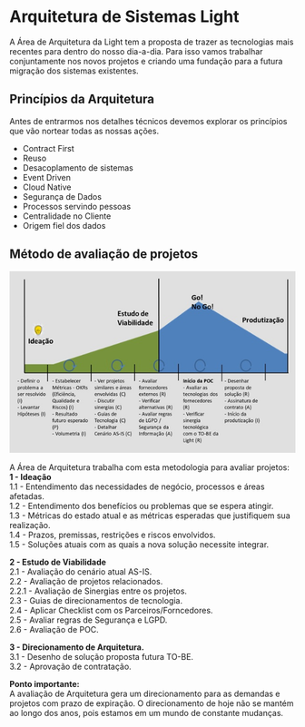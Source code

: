 # Arquitetura de Sistemas Light

A Área de Arquitetura da Light tem a proposta de trazer as tecnologias mais recentes para dentro do nosso dia-a-dia. 
Para isso vamos trabalhar conjuntamente nos novos projetos e criando uma fundação para a futura migração dos sistemas existentes.

## Princípios da Arquitetura
Antes de entrarmos nos detalhes técnicos devemos explorar os princípios que vão nortear todas as nossas ações.
- Contract First 
- Reuso
- Desacoplamento de sistemas
- Event Driven
- Cloud Native
- Segurança de Dados
- Processos servindo pessoas
- Centralidade no Cliente
- Origem fiel dos dados

## Método de avaliação de projetos

![Processo de Arquitetura](fluxo_arquitetura_v00.jpg "Fluxo Arquitetura")

A Área de Arquitetura trabalha com esta  metodologia para avaliar projetos:
<br/>
**1 - Ideação <br/>**
   1.1 - Entendimento das necessidades de negócio, processos e áreas afetadas. <br/>
   1.2 - Entendimento dos benefícios ou problemas que se espera atingir.  
   1.3 - Métricas do estado atual e as métricas esperadas que justifiquem sua realização.  
   1.4 - Prazos, premissas, restrições e riscos envolvidos.  
   1.5 - Soluções atuais com as quais a nova solução necessite integrar.   

**2 - Estudo de Viabilidade <br/>**
   2.1 - Avaliação do cenário atual AS-IS. <br/>
   2.2 - Avaliação de projetos relacionados. <br/>
      2.2.1 - Avaliação de Sinergias entre os projetos.  
   2.3 - Guias de direcionamentos de tecnologia.  
   2.4 - Aplicar Checklist com os Parceiros/Forncedores.  
   2.5 - Avaliar regras de Segurança e LGPD.  
   2.6 - Avaliação de POC.  

**3 - Direcionamento de Arquitetura. <br/>**
   3.1 - Desenho de solução proposta futura TO-BE. <br/>
   3.2 - Aprovação de contratação. <br/>

**Ponto importante: <br/>**
A avaliação de Arquitetura gera um direcionamento para as demandas e projetos com prazo de expiração. O direcionamento de hoje não se mantém ao longo dos anos, pois estamos em um mundo de constante mudanças.

